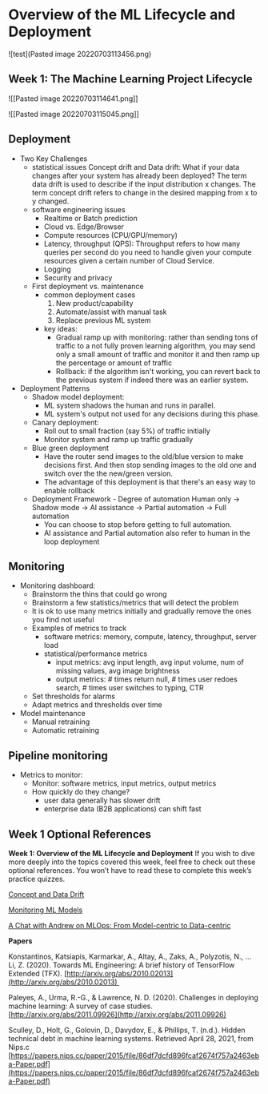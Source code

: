 # Overview of the ML Lifecycle and Deployment


<!-- ![[Pasted image 20220703113456.png]] -->
![test](Pasted image 20220703113456.png)

## Week 1: The Machine Learning Project Lifecycle
![[Pasted image 20220703114641.png]]

![[Pasted image 20220703115045.png]]

## Deployment
- Two Key Challenges
	- statistical issues
		Concept drift and Data drift: What if your data changes after your system has already been deployed? The term data drift is used to describe if the input distribution x changes. The term concept drift refers to change in the desired mapping from x to y changed.
	- software engineering issues
		- Realtime or Batch prediction
		- Cloud vs. Edge/Browser
		- Compute resources (CPU/GPU/memory)
		- Latency, throughput (QPS): Throughput refers to how many queries per second do you need to handle given your compute resources given a certain number of Cloud Service.
		- Logging
		- Security and privacy
	- First deployment vs. maintenance
		- common deployment cases
			1. New product/capability
			2. Automate/assist with manual task
			3. Replace previous ML system
		- key ideas:
			- Gradual ramp up with monitoring: rather than sending tons of traffic to a not fully proven learning algorithm, you may send only a small amount of traffic and monitor it and then ramp up the percentage or amount of traffic
			- Rollback: if the algorithm isn't working, you can revert back to the previous system if indeed there was an earlier system.
- Deployment Patterns
	- Shadow model deployment: 
		- ML system shadows the human and runs in parallel. 
		- ML system's output not used for any decisions during this phase.
	- Canary deployment: 
		- Roll out to small fraction (say 5%) of traffic initially
		- Monitor system and ramp up traffic gradually 
	- Blue green deployment 
		- Have the router send images to the old/blue version to make decisions first. And then stop sending images to the old one and switch over the the new/green version.
		- The advantage of this deployment is that there's an easy way to enable rollback
	- Deployment Framework - Degree of automation
	Human only $\rightarrow$ Shadow mode $\rightarrow$ AI assistance $\rightarrow$ Partial automation $\rightarrow$ Full automation
		- You can choose to stop before getting to full automation. 
		- AI assistance and Partial automation also refer to human in the loop deployment

## Monitoring
- Monitoring dashboard: 
	- Brainstorm the thins that could go wrong
	- Brainstorm a few statistics/metrics that will detect the problem
	- It is ok to use many metrics initially and gradually remove the ones you find not useful
	- Examples of metrics to track
		- software metrics: memory, compute, latency, throughput, server load
		- statistical/performance metrics
			- input metrics: avg input length, avg input volume, num of missing values, avg image brightness
			- output metrics: # times return null, # times user redoes search, # times user switches to typing, CTR
	- Set thresholds for alarms
	- Adapt metrics and thresholds over time
- Model maintenance
	- Manual retraining
	- Automatic retraining
## Pipeline monitoring
- Metrics to monitor: 
	- Monitor: software metrics, input metrics, output metrics
	- How quickly do they change?
		- user data generally has slower drift
		- enterprise data (B2B applications) can shift fast

## Week 1 Optional References
**Week 1: Overview of the ML Lifecycle and Deployment**
If you wish to dive more deeply into the topics covered this week, feel free to check out these optional references. You won’t have to read these to complete this week’s practice quizzes.

[Concept and Data Drift](https://towardsdatascience.com/machine-learning-in-production-why-you-should-care-about-data-and-concept-drift-d96d0bc907fb)

[Monitoring ML Models](https://christophergs.com/machine%20learning/2020/03/14/how-to-monitor-machine-learning-models/)

[A Chat with Andrew on MLOps: From Model-centric to Data-centric](https://youtu.be/06-AZXmwHjo)

**Papers**

Konstantinos, Katsiapis, Karmarkar, A., Altay, A., Zaks, A., Polyzotis, N., … Li, Z. (2020). Towards ML Engineering: A brief history of TensorFlow Extended (TFX). [http://arxiv.org/abs/2010.02013](http://arxiv.org/abs/2010.02013) 

Paleyes, A., Urma, R.-G., & Lawrence, N. D. (2020). Challenges in deploying machine learning: A survey of case studies. [http://arxiv.org/abs/2011.09926](http://arxiv.org/abs/2011.09926)

Sculley, D., Holt, G., Golovin, D., Davydov, E., & Phillips, T. (n.d.). Hidden technical debt in machine learning systems. Retrieved April 28, 2021, from Nips.c [https://papers.nips.cc/paper/2015/file/86df7dcfd896fcaf2674f757a2463eba-Paper.pdf](https://papers.nips.cc/paper/2015/file/86df7dcfd896fcaf2674f757a2463eba-Paper.pdf)

